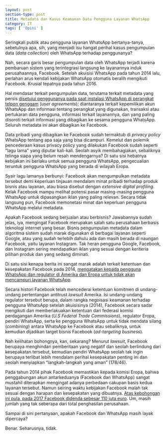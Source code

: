 ```yaml
---
layout: post
section-type: post
title: Metadata dan Kasus Keamanan Data Pengguna Layanan WhatsApp
category: IT
tags: [ 'Opini' ]
---
```


Seringkali publik atau pengguna layanan WhatsApp bertanya-tanya, sebetulnya apa, sih, yang menjadi isu hangat perihal kasus pengumpulan data (<i>data collection</i>) oleh WhatsApp terhadap penggunanya?

Nah, secara garis besar pengumpulan data oleh WhatsApp terjadi karena pembaruan sistem yang terintegrasi langsung ke layanannya induk perusahaannya, Facebook. Setelah akuisisi WhatsApp pada tahun 2014 lalu, perlahan arus kendali kebijakan WhatsApp otomatis beralih mengikuti Facebook. Krusial tepatnya pada tahun 2016.

Hal mendasar terkait pengumpulan data, terutama terkait metadata yang persis <a href="https://www.whatsapp.com/legal/updates/privacy-policy/full&view=ok" target="\_blank">disetujui penggunanya pada saat instalasi WhatsApp di perangkat telpon genggam</a> (<i>user agreements</i>); diantaranya terkait kepemilikan akun WhatsApp dan informasi tentang perangkat yang digunakan, transaksi atau pertukaran data pengguna, informasi terkait layanannya, dan yang paling disoroti terkait informasi yang dibagikan ke sesama pengguna WhatsApp. Seluruh metadata ini akan dibagikan ke Facebook.

Data pribadi yang dibagikan ke Facebook sudah termaktub di <i>privacy policy</i> WhatsApp tentang apa saja yang bisa dicampuri. Kemelut dan polemik pencederaan kasus privacy policy yang dilakukan Facebook sudah seperti "lagu lama" yang diputar kali-kali. Seolah asyik membahagiakan, sebaliknya telinga siapa yang belum resah mendengarnya?
Di satu sisi hebatnya kebijakan ini berlaku untuk semua pengguna WhatsApp, pengecualian teruntuk pengguna WhatsApp yang berada di wilayah Eropa. 

Syair lagu lamanya berbunyi: Facebook akan mengumpulkan metadata tersebut demi keperluan tinjauan mendalam minat pribadi terhadap produk bisnis atau layanan, atau biasa disebut dengan <i>extensive digital profiling</i>. Kelak Facebook mampu melihat potensi pasar masing-masing pengguna WhatsApp untuk dipasangkan iklan yang paling relevan. Secara tidak langsung pun, Facebook memonetasi minat dan keperluan pengguna WhatsApp melalui metadata. 

Apakah Facebook sedang berjualan atau berbisnis? Jawabannya sudah jelas, iya, mengingat Facebook merupakan salah satu perusahaan berbasis teknologi internet yang besar. Bisnis pengumpulan metadata dalam algoritma sistem sudah marak digunakan di berbagai layanan seperti Google, atau yang sudah terlebih dahulu ada dan masih berada di naungan Facebook, yaitu layanan Instagram. Tak heran pengguna Google, Facebook, dan Instagram sering mendapatkan iklan yang sesuai dengan keriteria pilihan produk dan yang sedang diminati.

Di satu sisi kenapa berita ini sangat marak adalah terkait ketentuan dan kesepakatan Facebook pada 2014, <a href="https://ag.ny.gov/sites/default/files/facebook_complaint_12.9.2020.pdf/full&view=ok" target="\_blank">mengatakan kepada pengguna WhatsApp dan regulator di Amerika dan Eropa untuk tidak akan mencampuri layanan WhatsApp</a>. 

Secara histori Facebook telah mencederai ketentuan komitmen di undang-undang pertentangan antitrust <i>lawsuit</i> Amerika. Isi undang-undang regulator tersebut berupa, dalam rangka negoisasi keamanan terhadap pengguna WhatsApp setelah akuisisinya (2014), Facebook secara sadar mengikuti dan memberlakuakan ketentuan dari federasi komisi perdagangan Amerika (<i>U.S Federal Trade Commissions</i>), regulator Eropa, pendiri WhatsApp, serta ke pengguna WhatsApp untuk tidak mendata silang (<i>combining</i>) antara WhatsApp ke Facebook atau sebaliknya, untuk kemudian dijadikan target bisnis Facebook (<i>ad-targeting business</i>).

Nah kelihatan bohongnya, kan, sekarang? Menurut <i>lawsuit</i>, Facebook berupaya menghindari  pemberitaan yang negatif dan seolah berlindung dari kesepakatan tersebut, kemudian pendiri WhatsApp seolah tak ingin berupaya terlibat lebih mendalam perihal kesepakatan penting ini dan seolah menyiapkan “langkah-langkah yang aman” (178/46).

Pada tahun 2014 pihak Facebook memastikan kepada komisi Eropa, bahwa penggabungan akun antarkeduanya (Facebook dan WhatsApp) sangat mustahil diterapkan mengingat adanya perbedaan cakupan basis kedua layanan tersebut. Namun seiring waktu kebijakan Facebook malah tak sesuai dengan harapan dan kesepakatan yang dibuatnya. <a href="https://ec.europa.eu/commission/presscorner/detail/en/IP_17_1369/full&view=ok" target="\_blank">Atas kebohongan ini pula, pada 2017 Facebook didenda sebesar 110 juta euro</a>. Um, masih jumlah yang tak seberapa dari total penghasilan perusahaan.

Sampai di sini pertanyaan, apakah Facebook dan WhatsApp masih layak dipercaya?

Benar. Seharusnya, tidak.
